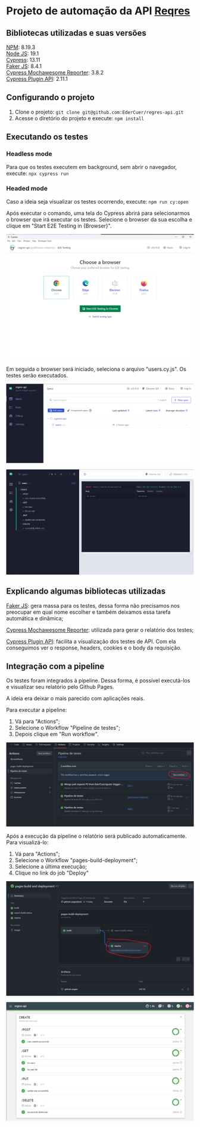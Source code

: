 # Projeto de automação da API [Reqres](https://reqres.in/)

## Bibliotecas utilizadas e suas versões
[NPM](https://docs.npmjs.com/getting-started): 8.19.3\
[Node JS](https://nodejs.org/en): 19.1\
[Cypress](https://docs.cypress.io/guides/getting-started/installing-cypress): 13.11\
[Faker JS](https://fakerjs.dev/guide/): 8.4.1\
[Cypress Mochawesome Reporter](https://www.npmjs.com/package/cypress-mochawesome-reporter): 3.8.2\
[Cypress Plugin API](https://github.com/filiphric/cypress-plugin-api): 2.11.1

## Configurando o projeto

1. Clone o projeto: `git clone git@github.com:EderCuer/regres-api.git`
2. Acesse o diretório do projeto e execute: `npm install`

## Executando os testes

### Headless mode
Para que os testes executem em background, sem abrir o navegador, execute: `npx cypress run`

### Headed mode
Caso a ideia seja visualizar os testes ocorrendo, execute: `npm run cy:open`

Após executar o comando, uma tela do Cypress abrirá para selecionarmos o browser que irá executar os testes. Selecione o browser da sua escolha e clique em "Start E2E Testing in {Browser}".

![Tela do Cypress](imagens/1.png)

Em seguida o browser será iniciado, seleciona o arquivo "users.cy.js". Os testes serão executados.

![Selecionando os cenários](imagens/2.png)

![Execução dos testes](imagens/3.png)


## Explicando algumas bibliotecas utilizadas
[Faker JS](https://fakerjs.dev/guide/): gera massa para os testes, dessa forma não precisamos nos preocupar em qual nome escolher e também deixamos essa tarefa automática e dinâmica;

[Cypress Mochawesome Reporter](https://www.npmjs.com/package/cypress-mochawesome-reporter): utilizada para gerar o relatório dos testes;

[Cypress Plugin API](https://github.com/filiphric/cypress-plugin-api): facilita a visualização dos testes de API. Com ela conseguimos ver o response, headers, cookies e o body da requisição.

## Integração com a pipeline
Os testes foram integrados à pipeline. Dessa forma, é possível executá-los e visualizar seu relatório pelo Github Pages.

A ideia era deixar o mais parecido com aplicações reais.

Para executar a pipeline:
 1. Vá para "Actions";
 2. Selecione o Workflow "Pipeline de testes";
 3. Depois clique em "Run workflow".

![Executando a pipeline](imagens/4.png)

Após a execução da pipeline o relatório será publicado automaticamente. Para visualizá-lo:
1. Vá para "Actions";
2. Selecione o Workflow "pages-build-deployment";
3. Selecione a última execução;
4. Clique no link do job "Deploy"

![Clicando no link do relatório](imagens/5.png)

![Visualização do relatório](imagens/6.png)
